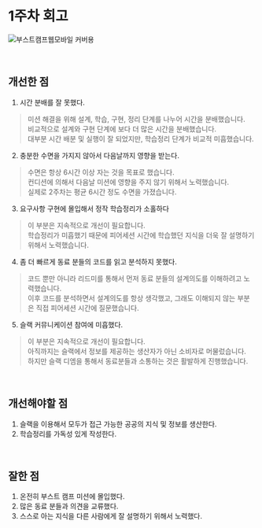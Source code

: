 # 1주차 회고

![부스트캠프웹모바일 커버용](https://github.com/user-attachments/assets/592dc51f-e3bd-44a3-8bc4-6854b20d47dd)

<br>

## 개선한 점
1. 시간 분배를 잘 못했다.  
> 미션 해결을 위해 설계, 학습, 구현, 정리 단계를 나누어 시간을 분배했습니다.  
> 비교적으로 설계와 구현 단계에 보다 더 많은 시간을 분배했습니다.  
> 대부분 시간 배분 및 실행이 잘 되었지만, 학습정리 단계가 비교적 미흡했습니다.  

2. 충분한 수면을 가지지 않아서 다음날까지 영향을 받는다.  
> 수면은 항상 6시간 이상 자는 것을 목표로 했습니다.  
> 컨디션에 의해서 다음날 미션에 영향을 주지 않기 위해서 노력했습니다.   
> 실제로 2주차는 평균 6시간 정도 수면을 가졌습니다.   

3. 요구사항 구현에 몰입해서 정작 학습정리가 소홀하다   
> 이 부분은 지속적으로 개선이 필요합니다.  
> 학습정리가 미흡했기 때문에 피어세션 시간에 학습했던 지식을 더욱 잘 설명하기 위해서 노력했습니다.   

4. 좀 더 빠르게 동료 분들의 코드를 읽고 분석하지 못했다.  
> 코드 뿐만 아니라 리드미를 통해서 먼저 동료 분들의 설계의도를 이해하려고 노력했습니다.  
> 이후 코드를 분석하면서 설계의도를 항상 생각했고, 그래도 이해되지 않는 부분은 직접 피어세션 시간에 질문했습니다.   

5. 슬랙 커뮤니케이션 참여에 미흡했다.
> 이 부분은 지속적으로 개선이 필요합니다.  
> 아직까지는 슬랙에서 정보를 제공하는 생산자가 아닌 소비자로 머물렀습니다.   
> 하지만 슬랙 디엠을 통해서 동료분들과 소통하는 것은 활발하게 진행했습니다.  

<br>

## 개선해야할 점
1. 슬랙을 이용해서 모두가 접근 가능한 공공의 지식 및 정보를 생산한다.  
2. 학습정리를 가독성 있게 작성한다.  

<br>

## 잘한 점
1. 온전히 부스트 캠프 미션에 몰입했다.  
2. 많은 동료 분들과 의견을 교류했다.  
3. 스스로 아는 지식을 다른 사람에게 잘 설명하기 위해서 노력했다.  

<br>
